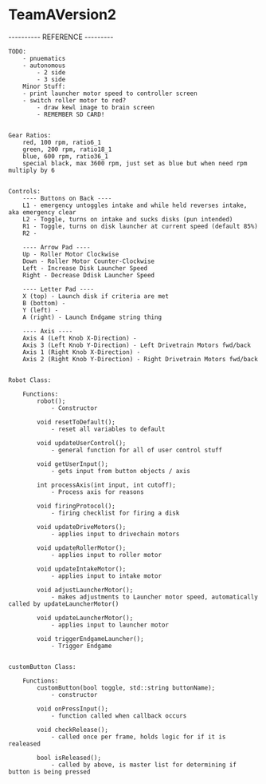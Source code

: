 # TeamAVersion2

----------  REFERENCE  ---------

    TODO:
        - pnuematics
        - autonomous
            - 2 side
            - 3 side
        Minor Stuff:
        - print launcher motor speed to controller screen
        - switch roller motor to red?
            - draw kewl image to brain screen
            - REMEMBER SD CARD!
            

    Gear Ratios:
        red, 100 rpm, ratio6_1
        green, 200 rpm, ratio18_1
        blue, 600 rpm, ratio36_1
        special black, max 3600 rpm, just set as blue but when need rpm multiply by 6


    Controls:
        ---- Buttons on Back ----
        L1 - emergency untoggles intake and while held reverses intake, aka emergency clear
        L2 - Toggle, turns on intake and sucks disks (pun intended)
        R1 - Toggle, turns on disk launcher at current speed (default 85%)
        R2 -

        ---- Arrow Pad ----
        Up - Roller Motor Clockwise
        Down - Roller Motor Counter-Clockwise
        Left - Increase Disk Launcher Speed
        Right - Decrease Ddisk Launcher Speed

        ---- Letter Pad ----
        X (top) - Launch disk if criteria are met
        B (bottom) -
        Y (left) -
        A (right) - Launch Endgame string thing

        ---- Axis ----
        Axis 4 (Left Knob X-Direction) -
        Axis 3 (Left Knob Y-Direction) - Left Drivetrain Motors fwd/back
        Axis 1 (Right Knob X-Direction) -
        Axis 2 (Right Knob Y-Direction) - Right Drivetrain Motors fwd/back


    Robot Class:

        Functions:
            robot();
                - Constructor

            void resetToDefault();
                - reset all variables to default
        
            void updateUserControl();
                - general function for all of user control stuff
        
            void getUserInput();
                - gets input from button objects / axis
        
            int processAxis(int input, int cutoff);
                - Process axis for reasons
        
            void firingProtocol();
                - firing checklist for firing a disk
        
            void updateDriveMotors();
                - applies input to drivechain motors
        
            void updateRollerMotor();
                - applies input to roller motor
        
            void updateIntakeMotor();
                - applies input to intake motor
        
            void adjustLauncherMotor();
                - makes adjustments to Launcher motor speed, automatically called by updateLauncherMotor()
        
            void updateLauncherMotor();
                - applies input to launcher motor
        
            void triggerEndgameLauncher();
                - Trigger Endgame


    customButton Class:
        
        Functions:
            customButton(bool toggle, std::string buttonName);
                - constructor
            
            void onPressInput();
                - function called when callback occurs
        
            void checkRelease();
                - called once per frame, holds logic for if it is realeased
        
            bool isReleased();
                - called by above, is master list for determining if button is being pressed
    
    

 
